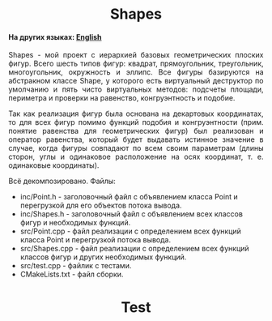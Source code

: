 <h1 align="center">Shapes</h1>
<h4>На других языках: <a href="https://github.com/AlferovKirill/Study/blob/main/Shapes/README.md">English</a></h4>

<p align="justify">Shapes - мой проект с иерархией базовых геометрических плоских фигур. Всего шесть типов фигур: квадрат, прямоугольник, треугольник, многоугольник, окружность и эллипс. Все фигуры базируются на абстракном классе Shape, у которого есть виртуальный деструктор по умолчанию и пять чисто виртуальных методов: подсчеты площади, периметра и проверки на равенство, конгруэнтность и подобие.</p>

<p align="justify">Так как реализация фигур была основана на декартовых координатах, то для всех фигур помимо функций подобия и конгруэнтности (прим. понятие равенства для геометрических фигур)  был реализован и оператор равенства, который будет выдавать истинное значение в случае, когда фигуры совпадают по всем своим параметрам (длины сторон, углы и одинаковое расположение на осях координат, т. е. одинаковые координаты).</p>

<p align="justify">Всё декомпозировано. Файлы:</p>
<ul>
  <li>inc/Point.h - заголовочный файл с объявлением класса Point и перегрузкой для его объектов потока вывода.</li>
  <li>inc/Shapes.h - заголовочный файл с объявлением всех классов фигур и необходимых функций.</li>
  <li>src/Point.cpp - файл реализации с определением всех функций класса Point и перегрузкой потока вывода.</li>
  <li>src/Shapes.cpp - файл реализации с определением всех функций классов фигур и других необходимых функций.</li>
  <li>src/test.cpp - файлик с тестами.</li>
  <li>CMakeLists.txt - файл сборки.</li>
</ul>

<h1 align="center">Test</h1>
